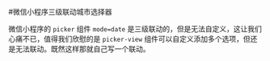 #微信小程序三级联动城市选择器

微信小程序的 `picker` 组件 `mode=date` 是三级联动的，但是无法自定义，这让我们心痛不已，值得我们欣慰的是 `picker-view` 组件可以自定义添加多个选项，但还是无法联动。既然这样那就自己写一个联动。
